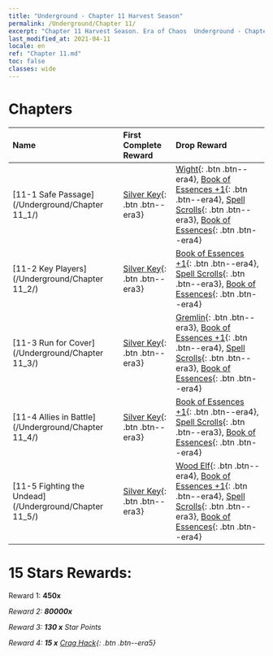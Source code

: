 ```yaml
---
title: "Underground - Chapter 11 Harvest Season"
permalink: /Underground/Chapter 11/
excerpt: "Chapter 11 Harvest Season. Era of Chaos  Underground - Chapter 11. Harvest Season"
last_modified_at: 2021-04-11
locale: en
ref: "Chapter 11.md"
toc: false
classes: wide
---
```


  # Chapters

  | Name |  First Complete Reward | Drop Reward |
  |:------------|:------------|:------------| 
  | [11-1 Safe Passage](/Underground/Chapter 11_1/) | [Silver Key](/Items/con_693/){: .btn .btn--era3} | [Wight](/Items/unt_210/){: .btn .btn--era4}, [Book of Essences +1](/Items/mat_46/){: .btn .btn--era4}, [Spell Scrolls](/Items/con_694/){: .btn .btn--era3}, [Book of Essences](/Items/mat_39/){: .btn .btn--era4} |
  | [11-2 Key Players](/Underground/Chapter 11_2/) | [Silver Key](/Items/con_693/){: .btn .btn--era3} | [Book of Essences +1](/Items/mat_46/){: .btn .btn--era4}, [Spell Scrolls](/Items/con_694/){: .btn .btn--era3}, [Book of Essences](/Items/mat_39/){: .btn .btn--era4} |
  | [11-3 Run for Cover](/Underground/Chapter 11_3/) | [Silver Key](/Items/con_693/){: .btn .btn--era3} | [Gremlin](/Items/unt_235/){: .btn .btn--era3}, [Book of Essences +1](/Items/mat_46/){: .btn .btn--era4}, [Spell Scrolls](/Items/con_694/){: .btn .btn--era3}, [Book of Essences](/Items/mat_39/){: .btn .btn--era4} |
  | [11-4 Allies in Battle](/Underground/Chapter 11_4/) | [Silver Key](/Items/con_693/){: .btn .btn--era3} | [Book of Essences +1](/Items/mat_46/){: .btn .btn--era4}, [Spell Scrolls](/Items/con_694/){: .btn .btn--era3}, [Book of Essences](/Items/mat_39/){: .btn .btn--era4} |
  | [11-5 Fighting the Undead](/Underground/Chapter 11_5/) | [Silver Key](/Items/con_693/){: .btn .btn--era3} | [Wood Elf](/Items/unt_201/){: .btn .btn--era4}, [Book of Essences +1](/Items/mat_46/){: .btn .btn--era4}, [Spell Scrolls](/Items/con_694/){: .btn .btn--era3}, [Book of Essences](/Items/mat_39/){: .btn .btn--era4} |


  # 15 Stars Rewards:

 Reward 1:  **450x** <i class="fas fa-gem"/>

 Reward 2:  **80000x** <i class="fas fa-coins"/>

 Reward 3: **130 x** Star Points

 Reward 4: **15 x** [Crag Hack](/Items/her_375/){: .btn .btn--era5}

